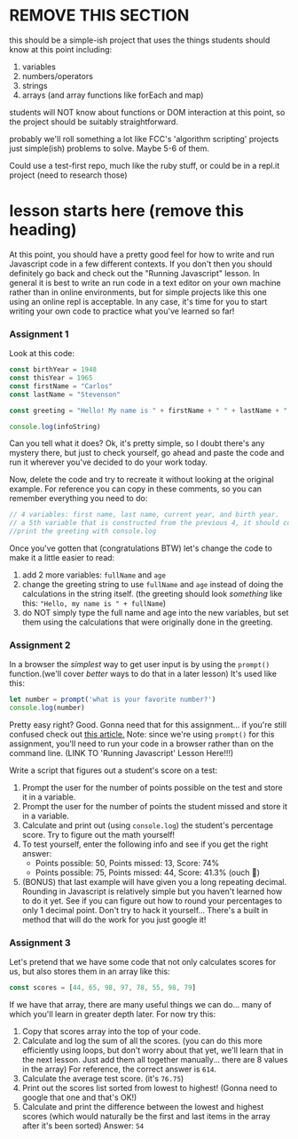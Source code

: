 # REMOVE THIS SECTION
this should be a simple-ish project that uses the things students should know at this point including:
1. variables
2. numbers/operators
3. strings
4. arrays (and array functions like forEach and map)

students will NOT know about functions or DOM interaction at this point, so the project should be suitably straightforward.

probably we'll roll something a lot like FCC's 'algorithm scripting' projects
just simple(ish) problems to solve.  Maybe 5-6 of them.

Could use a test-first repo, much like the ruby stuff, or could be in a repl.it project (need to research those)

# lesson starts here (remove this heading)
At this point, you should have a pretty good feel for how to write and run Javascript code in a few different contexts.  If you don't then you should definitely go back and check out the "Running Javascript" lesson. In general it is best to write an run code in a text editor on your own machine rather than in online environments, but for simple projects like this one using an online repl is acceptable.  In any case, it's time for you to start writing your own code to practice what you've learned so far!

### Assignment 1
Look at this code:
```javascript
const birthYear = 1948
const thisYear = 1965
const firstName = "Carlos"
const lastName = "Stevenson"

const greeting = "Hello! My name is " + firstName + " " + lastName + " and I am " + (thisYear - birthYear) + " years old."

console.log(infoString)
```
Can you tell what it does? Ok, it's pretty simple, so I doubt there's any mystery there, but just to check yourself, go ahead and paste the code and run it wherever you've decided to do your work today.

Now, delete the code and try to recreate it without looking at the original example.  For reference you can copy in these comments, so you can remember everything you need to do:

```javascript
// 4 variables: first name, last name, current year, and birth year.
// a 5th variable that is constructed from the previous 4, it should contain a greeting with the person's full name and their age.
//print the greeting with console.log
```
Once you've gotten that (congratulations BTW) let's change the code to make it a little easier to read:
1. add 2 more variables: `fullName` and `age`
2. change the greeting string to use `fullName` and `age` instead of doing the calculations in the string itself. (the greeting should look _something_ like this: `"Hello, my name is " + fullName`)
3. do NOT simply type the full name and age into the new variables, but set them using the calculations that were originally done in the greeting.

### Assignment 2
In a browser the _simplest_ way to get user input is by using the `prompt()` function.(we'll cover _better_ ways to do that in a later lesson) It's used like this:
```javascript
let number = prompt('what is your favorite number?')
console.log(number)
```
Pretty easy right? Good. Gonna need that for this assignment... if you're still confused check out [this article.](http://javascript.info/alert-prompt-confirm) Note: since we're using `prompt()` for this assignment, you'll need to run your code in a browser rather than on the command line. (LINK TO 'Running Javascript' Lesson Here!!!)

Write a script that figures out a student's score on a test:
1. Prompt the user for the number of points possible on the test and store it in a variable.
2. Prompt the user for the number of points the student missed and store it in a variable.
3. Calculate and print out (using `console.log`) the student's percentage score.  Try to figure out the math yourself!
4. To test yourself, enter the following info and see if you get the right answer: 
    - Points possible: 50, Points missed: 13, Score: 74%
    - Points possible: 75, Points missed: 44, Score: 41.3% (ouch 😬)
5. (BONUS) that last example will have given you a long repeating decimal.  Rounding in Javascript is relatively simple but you haven't learned how to do it yet.  See if you can figure out how to round your percentages to only 1 decimal point. Don't try to hack it yourself... There's a built in method that will do the work for you just google it!

### Assignment 3
Let's pretend that we have some code that not only calculates scores for us, but also stores them in an array like this:
```javascript
const scores = [44, 65, 98, 97, 78, 55, 98, 79]
```
If we have that array, there are many useful things we can do... many of which you'll learn in greater depth later.  For now try this:
1. Copy that scores array into the top of your code.
2. Calculate and log the sum of all the scores. (you can do this more efficiently using loops, but don't worry about that yet, we'll learn that in the next lesson.  Just add them all together manually... there are 8 values in the array)  For reference, the correct answer is `614`.
3. Calculate the average test score. (it's `76.75`)
4. Print out the scores list sorted from lowest to highest! (Gonna need to google that one and that's OK!)
5. Calculate and print the difference between the lowest and highest scores (which would naturally be the first and last items in the array after it's been sorted) Answer: `54`

